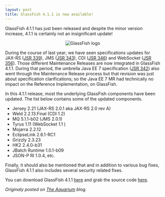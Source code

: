 ```yaml
---
layout: post
title: GlassFish 4.1.1 is now available!
---
```


GlassFish 4.1.1 has just been released <!--more-->and despite the minor version increase, 4.1.1 is certainly not an insignificant update!

<p align="center">
<img alt="GlassFish logo" src="http://delabassee.com/images/blog/gf_logo.png">
</p> 

During the course of last year; we have seen specifications updates for JAX-RS ([JSR 339](https://jcp.org/aboutJava/communityprocess/mrel/jsr339/index.html)), JMS ([JSR 343](https://jcp.org/aboutJava/communityprocess/mrel/jsr343/index.html)), CDI ([JSR 346](https://jcp.org/aboutJava/communityprocess/mrel/jsr346/index.html)) and WebSocket ([JSR 356](https://jcp.org/aboutJava/communityprocess/mrel/jsr356/index.html)). Those different Maintenance Releases are now integrated in GlassFish 4.1.1. During that period, the umbrella Java EE 7 specification ([JSR 342](https://jcp.org/aboutJava/communityprocess/mrel/jsr342/index.htm)) also went through the Maintenance Release process but that revision was just about specification clarifications; so the Java EE 7 MR had technically no impact on the Reference Implementation, on GlassFish.

In this 4.1.1 release, most the underlying GlassFish components have been updated. The list below contains some of the updated components.

* Jersey 2.21 (JAX-RS 2.0.1 aka JAX-RS 2.0 rev A) 
* Weld 2.2.13.Final (CDI 1.2)
* MQ 5.1.1-b02 (JMS 2.0.1)  
* Tyrus 1.11 (WebSocket 1.1 )
* Mojarra 2.2.12
* EclipseLink 2.6.1-RC1
* Grizzly 2.3.23
* HK2 2.4.0-b31
* JBatch Runtime 1.0.1-b09
* JSON-P RI 1.0.4, etc.


Finally, it should also be mentioned that and in addition to various bug fixes, GlassFish 4.1.1 also includes several security related fixes.

You can download GlassFish 4.1.1 [here](https://glassfish.java.net/download.html) and grab the source code [here](https://java.net/projects/glassfish/sources/svn/show/trunk/main).

*Originaly posted on [The Aquarium](https://blogs.oracle.com/theaquarium/glassfish-411-is-now-available) blog.*
